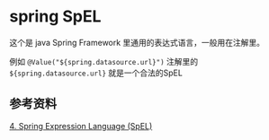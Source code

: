 # spring SpEL

这个是 java Spring Framework 里通用的表达式语言，一般用在注解里。

例如 `@Value("${spring.datasource.url}")` 注解里的 `${spring.datasource.url}` 就是一个合法的SpEL

## 参考资料

[4. Spring Expression Language (SpEL)](https://docs.spring.io/spring/docs/5.2.0.RC1/spring-framework-reference/core.html#expressions)